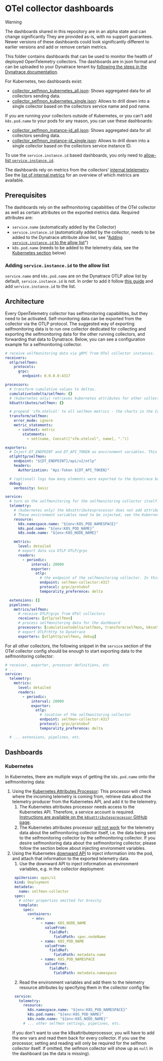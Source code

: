 # OTel collector dashboards

> [!WARNING]
> The dashboards shared in this repository are in an alpha state and can change significantly
> They are provided as-is, with no support guarantees. 
> Newer versions of these dashboards could look significantly different to earlier versions and add or remove certain metrics.

This folder contains dashboards that can be used to monitor the health of deployed OpenTelemetry collectors. The dashboards are in json format and can be uploaded to your Dynatrace tenant by [following the steps in the Dynatrace documentation](https://docs.dynatrace.com/docs/observe-and-explore/dashboards-and-notebooks/dashboards-new/get-started/dashboards-manage#dashboards-upload).

For Kubernetes, two dashboards exist: 
- [collector_selfmon_kubernetes_all.json](collector_selfmon_kubernetes_all.json): Shows aggregated data for all collectors sending data.
- [collector_selfmon_kubernetes_single.json](collector_selfmon_kubernetes_single.json): Allows to drill down into a single collector based on the collectors service name and pod name.

If you are running your collectors outside of Kubernetes, or you can't add `k8s.pod.name` to your pods for any reason, you can use these dashboards:
- [collector_selfmon_instance-id_all.json](collector_selfmon_instance-id_all.json): Shows aggregated data for all collectors sending data.
- [collector_selfmon_instance-id_single.json](collector_selfmon_instance-id_single.json): Allows to drill down into a single collector based on the collectors service instance ID. 

To use the `service.instance.id` based dashboards, you only need to [allow-list `service.instance.id`](#adding-serviceinstanceid-to-the-allow-list).

The dashboards rely on metrics from the collectors' [internal telelemetry](https://opentelemetry.io/docs/collector/internal-telemetry/). See the [list of internal metrics](https://opentelemetry.io/docs/collector/internal-telemetry/#lists-of-internal-metrics) for an overview of which metrics are available.

## Prerequisites
The dashboards rely on the selfmonitoring capabilities of the OTel collector as well as certain attributes on the exported metrics data.
Required attributes are: 
- `service.name` (automatically added by the Collector)
- `service.instance.id` (automatically added by the collector, needs to be added to the Dynatrace attribute allow list, see "[Adding `service.instance.id` to the allow list](#adding-serviceinstanceid-to-the-allow-list)")
- `k8s.pod.name` (needs to be added to the telemetry data, see the [Kubernetes section](#kubernetes) below)

### Adding `service.instance.id` to the allow list
`service.name` and `k8s.pod.name` are on the Dynatrace OTLP allow list by default, `service.instance.id` is not. In order to add it follow [this guide](https://docs.dynatrace.com/docs/shortlink/metrics-configuration#allow-list) and add `service.instance.id` to the list.

## Architecture
Every OpenTelemetry collector has selfmonitoring capabilities, but they need to be activated.
Self-monitoring data can be exported from the collector via the OTLP protocol.
The suggested way of exporting selfmonitoring data is to run one collector dedicated for collecting and exporting the selfmonitoring data for the other running collectors, and forwarding that data to Dynatrace.
Below, you can see a configuration example for a selfmonitoring collector.

```yaml
# receive selfmonitoring data via gRPC from OTel collector instances.
receivers:
  otlp/selfmon:
    protocols:
      grpc: 
        endpoint: 0.0.0.0:4317

processors:
  # transform cumulative values to deltas. 
  cumulativetodelta/selfmon: {}
  # (kubernetes only) retrieves kubernetes attributes for other collectors sending to this collector. See Kubernetes prerequisites below.
  k8sattributes/selfmon: {}

  # prepend 'sfm.otelcol' to all selfmon metrics - the charts in the {dashboard_name}.json file expects this prefix.
  transform/selfmon:
    error_mode: ignore
    metric_statements:
      - context: metric
        statements:
          - set(name, Concat(["sfm.otelcol", name], "."))

exporters:
  # Inject DT_ENDPOINT and DT_API_TOKEN as environment variables. This should be the environment where the selfmonitoring data will go.
  otlphttp/selfmon:
    endpoint: "${DT_ENDPOINT}/api/v2/otlp"
    headers:
      Authorization: "Api-Token ${DT_API_TOKEN}"

  # (optional) logs how many elements were exported to the Dynatrace backend.
  debug:
    verbosity: basic

service:
  # turn on the selfmonitoring for the selfmonitoring collector itself.
  telemetry:
    # (kubernetes only) the k8sattributesprocessor does not add attributes for the selfmonitoring collector itself. This is a known limitation of the processor.
    # These environment variables need to be injected, see the Kubernetes prerequisite section below.
    resource:
      k8s.namespace.name: "${env:K8S_POD_NAMESPACE}"
      k8s.pod.name: "${env:K8S_POD_NAME}"
      k8s.node.name: "${env:K8S_NODE_NAME}"

    metrics:
      level: detailed
      # export data via OTLP OTLP/grpc
      readers:
        - periodic:
            interval: 20000
            exporter:
              otlp:
                # the endpoint of the selfmonitoring collector. In this case, it is assumed that there is a service called `selfmon-collector` that exposes port 4317.
                endpoint: selfmon-collector:4317
                protocol: grpc/protobuf
                temporality_preference: delta

  extensions: []
  pipelines:
    metrics/selfmon:
      # receive OTLP/grpc from OTel collectors
      receivers: [otlp/selfmon]
      # process selfmonitoring data for the dashboard
      processors: [cumulativetodelta/selfmon, transform/selfmon, k8sattributes/selfmon]
      # export OTLP/http to Dynatrace
      exporters: [otlphttp/selfmon, debug]
```

For all other collectors, the following snippet in the `service` section of the OTel collector config should be enough to start exporting data to the selfmonitoring collector:
```yaml
# receiver, exporter, processor definitions, etc
# ...
service:
  telemetry:
    metrics:
      level: detailed
      readers:
        - periodic:
            interval: 20000
            exporter:
              otlp:
                # location of the selfmonitoring collector
                endpoint: selfmon-collector:4317
                protocol: grpc/protobuf
                temporality_preference: delta

  # ... extensions, pipelines, etc.
```

## Dashboards
### Kubernetes

In Kubernetes, there are multiple ways of getting the `k8s.pod.name` onto the selfmonitoring data:
1. Using the [Kubernetes Attributes Processor](https://github.com/open-telemetry/opentelemetry-collector-contrib/blob/main/processor/k8sattributesprocessor/README.md): This processor will check where the incoming telemetry is coming from, retrieve data about the telemetry producer from the Kubernetes API, and add it to the telemetry. 
   1. The Kubernetes attributes processor needs access to the Kubernetes API. Therefore, a service account is required. [Instructions are available on the `k8sattributesprocessor` GitHub page](https://github.com/open-telemetry/opentelemetry-collector-contrib/blob/main/processor/k8sattributesprocessor/README.md#cluster-scoped-rbac).
   2. The Kubernetes attributes processor [will not work](https://github.com/open-telemetry/opentelemetry-collector-contrib/blob/main/processor/k8sattributesprocessor/README.md#as-a-sidecar) for the telemetry data about the selfmonitoring collector itself, i.e. the data being sent to the selfmonitoring collector by the selfmonitoring collector. If you desire selfmonitoring data about the selfmonitoring collector, please follow the section below about injecting environment variables.
2. Using the Kubernetes [downward API](https://kubernetes.io/docs/concepts/workloads/pods/downward-api/) to inject information into the pod, and attach that information to the exported telemetry data.
   1. Use the downward API to inject information as environment variables, e.g. in the collector deployment: 
   ```yaml
    apiVersion: apps/v1
    kind: Deployment
    metadata:
      name: selfmon-collector
    spec:
      # other properties omitted for brevity
      template:
        spec:
          containers:
            - env:
                - name: K8S_NODE_NAME
                  valueFrom:
                    fieldRef:
                      fieldPath: spec.nodeName
                - name: K8S_POD_NAME
                  valueFrom:
                    fieldRef:
                      fieldPath: metadata.name
                - name: K8S_POD_NAMESPACE
                  valueFrom:
                    fieldRef:
                      fieldPath: metadata.namespace
   ```
   2. Read the environment variables and add them to the telemetry resource attributes by specifying them in the collector config file: 
   ```yaml
    service:
      telemetry:
        resource:
          k8s.namespace.name: "${env:K8S_POD_NAMESPACE}"
          k8s.pod.name: "${env:K8S_POD_NAME}"
          k8s.node.name: "${env:K8S_NODE_NAME}"
        # ... other selfmon settings, pipelines, etc. 
   ```
   If you don't want to use the k8sattributeprocessor, you will have to add the env vars and read them back for every collector. If you use the processor, setting and reading will only be required for the selfmon collector itself. If omitted, the selfmon collector will show up as `null` in the dashboard (as the data is missing).
